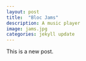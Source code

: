 ```yaml
---
layout: post
title:  "Bloc Jams"
description: A music player
image: jams.jpg
categories: jekyll update
---
```


This is a new post.
